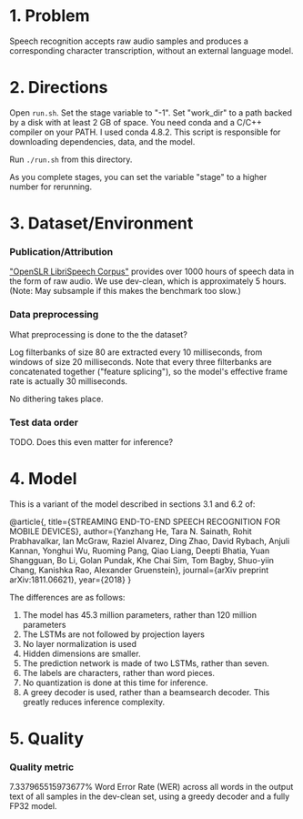 # 1. Problem 
Speech recognition accepts raw audio samples and produces a corresponding
character transcription, without an external language model.

# 2. Directions

Open `run.sh`. Set the stage variable to "-1". Set "work_dir" to a
path backed by a disk with at least 2 GB of space. You need conda and
a C/C++ compiler on your PATH. I used conda 4.8.2. This script is
responsible for downloading dependencies, data, and the model.

Run `./run.sh` from this directory.

As you complete stages, you can set the variable "stage" to a higher
number for rerunning.

# 3. Dataset/Environment
### Publication/Attribution
["OpenSLR LibriSpeech Corpus"](http://www.openslr.org/12/) provides over 1000 hours of speech data in the form of raw audio.
We use dev-clean, which is approximately 5 hours. (Note: May subsample if this makes the benchmark too slow.)
### Data preprocessing
What preprocessing is done to the the dataset?

Log filterbanks of size 80 are extracted every 10 milliseconds, from
windows of size 20 milliseconds. Note that every three filterbanks are
concatenated together ("feature splicing"), so the model's effective
frame rate is actually 30 milliseconds.

No dithering takes place.

### Test data order
TODO. Does this even matter for inference?

# 4. Model
This is a variant of the model described in sections 3.1 and 6.2 of:

@article{,
  title={STREAMING END-TO-END SPEECH RECOGNITION FOR MOBILE DEVICES},
  author={Yanzhang He, Tara N. Sainath, Rohit Prabhavalkar, Ian McGraw, Raziel Alvarez, Ding Zhao,
  David Rybach, Anjuli Kannan, Yonghui Wu, Ruoming Pang, Qiao Liang, Deepti Bhatia, Yuan Shangguan,
  Bo Li, Golan Pundak, Khe Chai Sim, Tom Bagby, Shuo-yiin Chang, Kanishka Rao, Alexander Gruenstein},
  journal={arXiv preprint arXiv:1811.06621},
  year={2018}
}

The differences are as follows:

1. The model has 45.3 million parameters, rather than 120 million parameters
1. The LSTMs are not followed by projection layers
1. No layer normalization is used
1. Hidden dimensions are smaller.
1. The prediction network is made of two LSTMs, rather than seven.
1. The labels are characters, rather than word pieces.
1. No quantization is done at this time for inference.
1. A greey decoder is used, rather than a beamsearch decoder. This greatly
   reduces inference complexity.

# 5. Quality
### Quality metric
7.337965515973677% Word Error Rate (WER) across all words in the output text of all samples in the
dev-clean set, using a greedy decoder and a fully FP32 model.